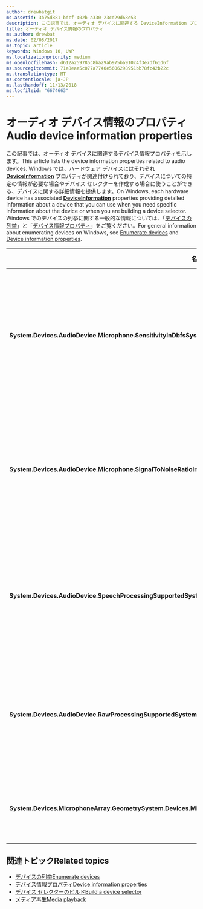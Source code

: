 ```yaml
---
author: drewbatgit
ms.assetid: 3b75d881-bdcf-402b-a330-23cd29d68e53
description: この記事では、オーディオ デバイスに関連する DeviceInformation プロパティを示します。
title: オーディオ デバイス情報のプロパティ
ms.author: drewbat
ms.date: 02/08/2017
ms.topic: article
keywords: Windows 10, UWP
ms.localizationpriority: medium
ms.openlocfilehash: d612a259785c8ba29ab975ba910c4f3e7df61d6f
ms.sourcegitcommit: 71e8eae5c077a7740e5606298951bb78fc42b22c
ms.translationtype: MT
ms.contentlocale: ja-JP
ms.lasthandoff: 11/13/2018
ms.locfileid: "6674663"
---
```

# <a name="audio-device-information-properties"></a><span data-ttu-id="5d6eb-104">オーディオ デバイス情報のプロパティ</span><span class="sxs-lookup"><span data-stu-id="5d6eb-104">Audio device information properties</span></span>

<span data-ttu-id="5d6eb-105">この記事では、オーディオ デバイスに関連するデバイス情報プロパティを示します。</span><span class="sxs-lookup"><span data-stu-id="5d6eb-105">This article lists the device information properties related to audio devices.</span></span> <span data-ttu-id="5d6eb-106">Windows では、ハードウェア デバイスにはそれぞれ [**DeviceInformation**](https://msdn.microsoft.com/library/windows/apps/BR225393) プロパティが関連付けられており、デバイスについての特定の情報が必要な場合やデバイス セレクターを作成する場合に使うことができる、デバイスに関する詳細情報を提供します。</span><span class="sxs-lookup"><span data-stu-id="5d6eb-106">On Windows, each hardware device has associated [**DeviceInformation**](https://msdn.microsoft.com/library/windows/apps/BR225393) properties providing detailed information about a device that you can use when you need specific information about the device or when you are building a device selector.</span></span> <span data-ttu-id="5d6eb-107">Windows でのデバイスの列挙に関する一般的な情報については、「[デバイスの列挙](../devices-sensors/enumerate-devices.md)」と「[デバイス情報プロパティ](../devices-sensors/device-information-properties.md)」をご覧ください。</span><span class="sxs-lookup"><span data-stu-id="5d6eb-107">For general information about enumerating devices on Windows, see [Enumerate devices](../devices-sensors/enumerate-devices.md) and [Device information properties](../devices-sensors/device-information-properties.md).</span></span>


|<span data-ttu-id="5d6eb-108">名前</span><span class="sxs-lookup"><span data-stu-id="5d6eb-108">Name</span></span>|<span data-ttu-id="5d6eb-109">種類</span><span class="sxs-lookup"><span data-stu-id="5d6eb-109">Type</span></span>|<span data-ttu-id="5d6eb-110">説明</span><span class="sxs-lookup"><span data-stu-id="5d6eb-110">Description</span></span>|
|------------------------------------------------------------|------------|------------------------------------------------------|
|**<span data-ttu-id="5d6eb-111">System.Devices.AudioDevice.Microphone.SensitivityInDbfs</span><span class="sxs-lookup"><span data-stu-id="5d6eb-111">System.Devices.AudioDevice.Microphone.SensitivityInDbfs</span></span>**|<span data-ttu-id="5d6eb-112">Double</span><span class="sxs-lookup"><span data-stu-id="5d6eb-112">Double</span></span>|<span data-ttu-id="5d6eb-113">フルスケール (dBFS) 単位を基準としてマイクの感度を指定します。</span><span class="sxs-lookup"><span data-stu-id="5d6eb-113">Specifies the microphone sensitivity in decibels relative to full scale (dBFS) units.</span></span>|
|**<span data-ttu-id="5d6eb-114">System.Devices.AudioDevice.Microphone.SignalToNoiseRatioInDb</span><span class="sxs-lookup"><span data-stu-id="5d6eb-114">System.Devices.AudioDevice.Microphone.SignalToNoiseRatioInDb</span></span>**|<span data-ttu-id="5d6eb-115">Double</span><span class="sxs-lookup"><span data-stu-id="5d6eb-115">Double</span></span>|<span data-ttu-id="5d6eb-116">デシベル (dB) 単位で測定されたマイクの信号雑音比 (SNR) を指定します。</span><span class="sxs-lookup"><span data-stu-id="5d6eb-116">Specifies the microphone signal to noise ratio (SNR) measured in decibel (dB) units.</span></span>|
|**<span data-ttu-id="5d6eb-117">System.Devices.AudioDevice.SpeechProcessingSupported</span><span class="sxs-lookup"><span data-stu-id="5d6eb-117">System.Devices.AudioDevice.SpeechProcessingSupported</span></span>**|<span data-ttu-id="5d6eb-118">Boolean</span><span class="sxs-lookup"><span data-stu-id="5d6eb-118">Boolean</span></span>|<span data-ttu-id="5d6eb-119">オーディオ デバイスが、音声処理をサポートするかどうかを示します。</span><span class="sxs-lookup"><span data-stu-id="5d6eb-119">Indicates whether the audio device supports speech processing.</span></span>|
|**<span data-ttu-id="5d6eb-120">System.Devices.AudioDevice.RawProcessingSupported</span><span class="sxs-lookup"><span data-stu-id="5d6eb-120">System.Devices.AudioDevice.RawProcessingSupported</span></span>**|<span data-ttu-id="5d6eb-121">Boolean</span><span class="sxs-lookup"><span data-stu-id="5d6eb-121">Boolean</span></span>|<span data-ttu-id="5d6eb-122">オーディオ デバイスが、raw 処理をサポートするかどうかを示します。</span><span class="sxs-lookup"><span data-stu-id="5d6eb-122">Indicates whether the audio device supports raw processing.</span></span>|
|**<span data-ttu-id="5d6eb-123">System.Devices.MicrophoneArray.Geometry</span><span class="sxs-lookup"><span data-stu-id="5d6eb-123">System.Devices.MicrophoneArray.Geometry</span></span>**|<span data-ttu-id="5d6eb-124">unsigned char[]</span><span class="sxs-lookup"><span data-stu-id="5d6eb-124">unsigned char[]</span></span>|<span data-ttu-id="5d6eb-125">マイク配列のジオメトリ データです。</span><span class="sxs-lookup"><span data-stu-id="5d6eb-125">Geometry data for a microphone array.</span></span>|

## <a name="related-topics"></a><span data-ttu-id="5d6eb-126">関連トピック</span><span class="sxs-lookup"><span data-stu-id="5d6eb-126">Related topics</span></span>

* [<span data-ttu-id="5d6eb-127">デバイスの列挙</span><span class="sxs-lookup"><span data-stu-id="5d6eb-127">Enumerate devices</span></span>](../devices-sensors/enumerate-devices.md)
* [<span data-ttu-id="5d6eb-128">デバイス情報プロパティ</span><span class="sxs-lookup"><span data-stu-id="5d6eb-128">Device information properties</span></span>](../devices-sensors/device-information-properties.md)
* [<span data-ttu-id="5d6eb-129">デバイス セレクターのビルド</span><span class="sxs-lookup"><span data-stu-id="5d6eb-129">Build a device selector</span></span>](../devices-sensors/build-a-device-selector.md)
* [<span data-ttu-id="5d6eb-130">メディア再生</span><span class="sxs-lookup"><span data-stu-id="5d6eb-130">Media playback</span></span>](media-playback.md)




